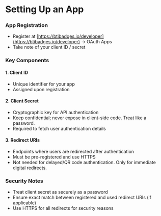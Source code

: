 # Setting Up an App

### App Registration

* Register at [https://btibadges.io/developer](https://btibadges.io/developer) -> OAuth Apps
* Take note of your client ID / secret

### Key Components

#### 1. Client ID

* Unique identifier for your app
* Assigned upon registration

#### 2. Client Secret

* Cryptographic key for API authentication
* Keep confidential; never expose in client-side code. Treat like a password.
* Required to fetch user authentication details

#### 3. Redirect URIs

* Endpoints where users are redirected after authentication
* Must be pre-registered and use HTTPS
* Not needed for delayed/QR code authentication. Only for immediate digital redirects.

### Security Notes

* Treat client secret as securely as a password
* Ensure exact match between registered and used redirect URIs (if applicable)
* Use HTTPS for all redirects for security reasons
